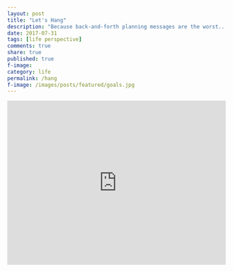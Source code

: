 ```yaml
---
layout: post
title: "Let's Hang"
description: "Because back-and-forth planning messages are the worst..."
date: 2017-07-31
tags: [life perspective]
comments: true
share: true
published: true
f-image: 
category: life
permalink: /hang
f-image: /images/posts/featured/goals.jpg
---
```


<style>
.responsiveCal {
 
position: relative; padding-bottom: 75%; height: 0; overflow: hidden;
 
}
 
.responsiveCal iframe {
 
position: absolute; top:0; left: 0; width: 100%; height: 100%;
 
}
</style>

<div class="responsiveCal">  
<iframe src="https://calendar.google.com/calendar/embed?height=600&amp;wkst=7&amp;bgcolor=%23ffffff&amp;ctz=America%2FLos_Angeles&amp;src=bmt1bGthcm5pMjQ4QGdtYWlsLmNvbQ&amp;src=cTU0N3E0cTVmbmdpcHNzb2Vob3Y3NDhkazRAZ3JvdXAuY2FsZW5kYXIuZ29vZ2xlLmNvbQ&amp;src=ZXVhdDdwMHZtbDVsanZldml2aTBuMm1rcHNAZ3JvdXAuY2FsZW5kYXIuZ29vZ2xlLmNvbQ&amp;src=cmtybnFqOXJkNmtpaTdjaGpwMmhpZWRyNG9AZ3JvdXAuY2FsZW5kYXIuZ29vZ2xlLmNvbQ&amp;src=MDZidW9rcGQ2bDJzY2Y0amJuZ29odTZ2MWNAZ3JvdXAuY2FsZW5kYXIuZ29vZ2xlLmNvbQ&amp;color=%23009688&amp;color=%23B39DDB&amp;color=%23E4C441&amp;color=%23039BE5&amp;color=%23D50000&amp;showTitle=0&amp;showPrint=0&amp;showTabs=1&amp;showCalendars=0&amp;mode=WEEK" style="border-width:0" width="800" height="600" frameborder="0" scrolling="no"></iframe>
  
</div>
